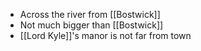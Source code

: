 - Across the river from [[Bostwick]]
- Not much bigger than [[Bostwick]]
- [[Lord Kyle]]'s manor is not far from town